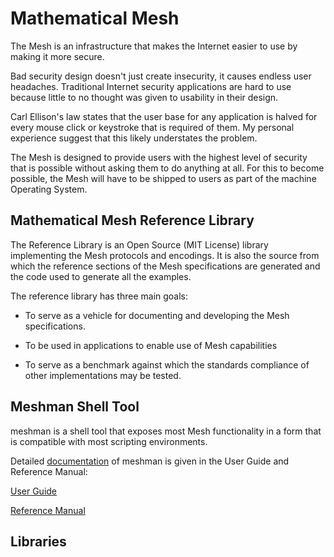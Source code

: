 # Mathematical Mesh 

The Mesh is an infrastructure that makes the Internet easier to use by
making it more secure.

Bad security design doesn't just create insecurity, it causes endless user 
headaches. Traditional Internet security applications are hard to use because
little to no thought was given to usability in their design.

Carl Ellison's law states that the user base for any application is halved for
every mouse click or keystroke that is required of them. My personal experience
suggest that this likely understates the problem.

The Mesh is designed to provide users with the highest level of security that
is possible without asking them to do anything at all. For this to become 
possible, the Mesh will have to be shipped to users as part of the machine 
Operating System.

## Mathematical Mesh Reference Library

The Reference Library is an Open Source (MIT License) library implementing
the Mesh protocols and encodings. It is also the source from which the 
reference sections of the Mesh specifications are generated and the code
used to generate all the examples.

The reference library has three main goals:

* To serve as a vehicle for documenting and developing the Mesh specifications.

* To be used in applications to enable use of Mesh capabilities

* To serve as a benchmark against which the standards compliance of other
implementations may be tested.

## Meshman Shell Tool

meshman is a shell tool that exposes most Mesh functionality in
a form that is compatible with most scripting environments.

Detailed [documentation](Release/Documents/Web) of meshman is given in the 
User Guide and Reference Manual:

[User Guide](Release/Documents/Web/Guide)

[Reference Manual](Release/Documents/Web/Reference)

## Libraries


